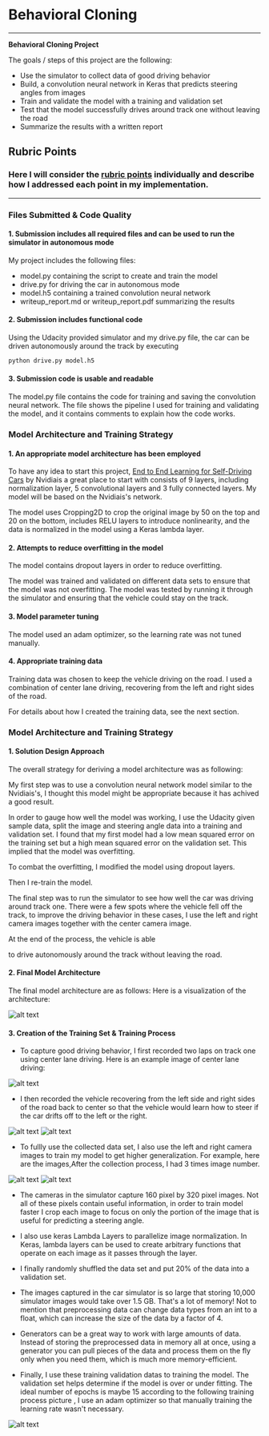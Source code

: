 # **Behavioral Cloning** 
---
**Behavioral Cloning Project**

The goals / steps of this project are the following:
* Use the simulator to collect data of good driving behavior
* Build, a convolution neural network in Keras that predicts steering angles from images
* Train and validate the model with a training and validation set
* Test that the model successfully drives around track one without leaving the road
* Summarize the results with a written report


[//]: # (Image References)

[image1]: ./examples/Model.PNG "Model Visualization"
[image2]: ./examples/center_2018_04_29_14_53_03_503.jpg "Center"
[image3]: ./examples/center_2018_04_29_14_54_20_130.jpg "Center right"
[image4]: ./examples/center_2018_04_29_14_55_41_849.jpg "Center left"
[image5]: ./examples/left_2018_04_29_14_55_40_509.jpg "Left camera"
[image6]: ./examples/right_2018_04_29_14_56_10_389.jpg "Right camera"
[image7]: ./examples/Training.PNG "Training"

## Rubric Points
### Here I will consider the [rubric points](https://review.udacity.com/#!/rubrics/432/view) individually and describe how I addressed each point in my implementation.  

---
### Files Submitted & Code Quality

#### 1. Submission includes all required files and can be used to run the simulator in autonomous mode

My project includes the following files:
* model.py containing the script to create and train the model
* drive.py for driving the car in autonomous mode
* model.h5 containing a trained convolution neural network 
* writeup_report.md or writeup_report.pdf summarizing the results

#### 2. Submission includes functional code
Using the Udacity provided simulator and my drive.py file, the car can be driven autonomously around the track by executing 
```sh
python drive.py model.h5
```

#### 3. Submission code is usable and readable

The model.py file contains the code for training and saving the convolution neural network. The file shows the pipeline I used for training and validating the model, and it contains comments to explain how the code works.

### Model Architecture and Training Strategy

#### 1. An appropriate model architecture has been employed

To have any idea to start this project, [End to End Learning for Self-Driving Cars](http://images.nvidia.com/content/tegra/automotive/images/2016/solutions/pdf/end-to-end-dl-using-px.pdf) by Nvidiais a great place to start with consists of 9 layers, including normalization layer, 5 convolutional layers and 3 fully connected layers. 
My model will be based on the Nvidiais's network.

The model uses Cropping2D to crop the original image by 50 on the top and 20 on the bottom,
includes RELU layers to introduce nonlinearity, and the data is normalized in the model using a Keras lambda layer.

#### 2. Attempts to reduce overfitting in the model

The model contains dropout layers in order to reduce overfitting. 

The model was trained and validated on different data sets to ensure that the model was not overfitting. The model was tested by running it through the simulator and ensuring that the vehicle could stay on the track.

#### 3. Model parameter tuning

The model used an adam optimizer, so the learning rate was not tuned manually.

#### 4. Appropriate training data

Training data was chosen to keep the vehicle driving on the road. I used a combination of center lane driving, recovering from the left and right sides of the road.

For details about how I created the training data, see the next section. 

### Model Architecture and Training Strategy

#### 1. Solution Design Approach

The overall strategy for deriving a model architecture was as following:

My first step was to use a convolution neural network model similar to the Nvidiais's, I thought this model might be appropriate because it has achived a good result.

In order to gauge how well the model was working, I use the Udacity given sample data, split the image and steering angle data into a training and validation set. I found that my first model had a low mean squared error on the training set but a high mean squared error on the validation set. This implied that the model was overfitting. 

To combat the overfitting, I modified the model using dropout layers.

Then I re-train the model.

The final step was to run the simulator to see how well the car was driving around track one. There were a few spots where the vehicle fell off the track,  to improve the driving behavior in these cases, I use the left and right camera images together with the center camera image.

At the end of the process, the vehicle is able 

to drive autonomously around the track without leaving the road.

#### 2. Final Model Architecture

The final model architecture are as follows:
Here is a visualization of the architecture:

![alt text][image1]

#### 3. Creation of the Training Set & Training Process

  - To capture good driving behavior, I first recorded two laps on track one using center lane driving. Here is an example image of center lane driving:

![alt text][image2]

 - I then recorded the vehicle recovering from the left side and right sides of the road back to center so that the vehicle would learn how to steer if the car drifts off to the left or the right.

![alt text][image3]
![alt text][image4]

- To fullly use the collected data set, I also use the left and right camera images to train my model to get higher generalization. For example, here are the images,After the collection process, I had 3 times image number.

![alt text][image5]
![alt text][image6]

- The cameras in the simulator capture 160 pixel by 320 pixel images.
Not all of these pixels contain useful information, in order to train model faster I crop each image to focus on only the portion of the image that is useful for predicting a steering angle.

- I also use keras Lambda Layers to parallelize image normalization. In Keras, lambda layers can be used to create arbitrary functions that operate on each image as it passes through the layer.

- I finally randomly shuffled the data set and put 20% of the data into a validation set. 

- The images captured in the car simulator is so large that storing 10,000 simulator images would take over 1.5 GB. That's a lot of memory! Not to mention that preprocessing data can change data types from an int to a float, which can increase the size of the data by a factor of 4.

- Generators can be a great way to work with large amounts of data. Instead of storing the preprocessed data in memory all at once, using a generator you can pull pieces of the data and process them on the fly only when you need them, which is much more memory-efficient.

- Finally, I use these training validation datas to training the model. The validation set helps determine if the model is over or under fitting. The ideal number of epochs is maybe 15 according to the following training process picture , I use an adam optimizer so that manually training the learning rate wasn't necessary.

![alt text][image7]